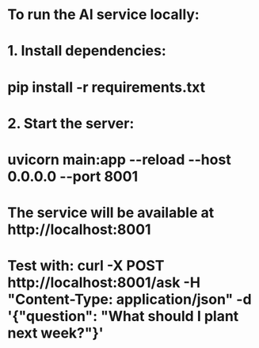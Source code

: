 # To run the AI service locally:
# 1. Install dependencies:
#    pip install -r requirements.txt
# 2. Start the server:
#    uvicorn main:app --reload --host 0.0.0.0 --port 8001
#
# The service will be available at http://localhost:8001
# Test with: curl -X POST http://localhost:8001/ask -H "Content-Type: application/json" -d '{"question": "What should I plant next week?"}'
